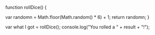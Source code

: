 function rollDice() {
  
  var randomn = Math.floor(Math.random() * 6) + 1;
  return randomn;
}

var what I got = rollDice();
console.log("You rolled a " + result + "!");
